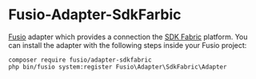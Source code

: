 Fusio-Adapter-SdkFarbic
=====

[Fusio] adapter which provides a connection the [SDK Fabric](https://sdk-fabric.org/) platform. You can 
install the adapter with the following steps inside your Fusio project:

    composer require fusio/adapter-sdkfabric
    php bin/fusio system:register Fusio\Adapter\SdkFabric\Adapter

[Fusio]: https://www.fusio-project.org/
